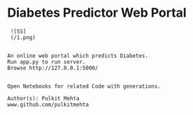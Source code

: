 # Diabetes Predictor Web Portal
     ![SS]
     (/1.png)
 
 
    An online web portal which predicts Diabetes. 
    Run app.py to run server.
    Browse http://127.0.0.1:5000/
    
    
    Open Notebooks for related Code with generations.
        
    Author(s): Pulkit Mehta
    www.github.com/pulkitmehta

